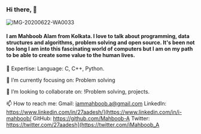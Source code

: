 ### Hi there, 👋 
![IMG-20200622-WA0033](https://user-images.githubusercontent.com/109282492/211992731-7c44c582-69a5-46a6-a4e9-1d17383f901e.jpg)


#### I am Mahboob Alam from Kolkata. I love to talk about programming, data structures and algorithms, problem solving and open source. It's been not too long I am into this fascinating world of computers but I am on my path to be able to create some value to the human lives.   

🔭 Expertise:
  Language: C, C++, Python.  

🌱 I’m currently focusing on:
  Problem solving

👯 I’m looking to collaborate on:
  !Problem solving, projects. 
  
📫 How to reach me:
Gmail: iammahboob.a@gmail.com
LinkedIn: https://www.linkedin.com/in/27aadesh/](https://www.linkedin.com/in/i-mahboob/
GitHub: https://github.com/Mahboob-A
Twitter: https://twitter.com/27aadesh](https://twitter.com/iMahboob_A


